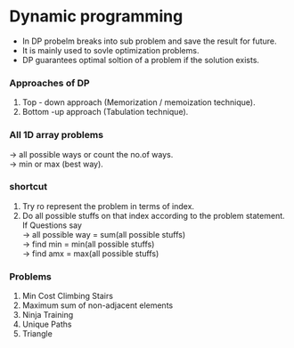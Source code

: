 # Dynamic programming
* In DP probelm breaks into sub problem and save the result for future.  
* It is mainly used to sovle optimization problems.  
* DP guarantees optimal soltion of a problem if the solution exists.  


### Approaches of DP
1) Top - down approach (Memorization / memoization technique).  
2) Bottom -up approach (Tabulation technique).  



### All 1D array problems
-> all possible ways or count the no.of ways.  
-> min or max (best way).  


### shortcut
1) Try ro represent the problem in terms of index.  
2) Do all possible stuffs on that index according to the problem statement.  
If Questions say  
-> all possible way = sum(all possible stuffs)  
-> find min = min(all possible stuffs)  
-> find amx = max(all possible stuffs)  


### Problems
1) Min Cost Climbing Stairs  
2) Maximum sum of non-adjacent elements  
3) Ninja Training  
4) Unique Paths  
5) Triangle  